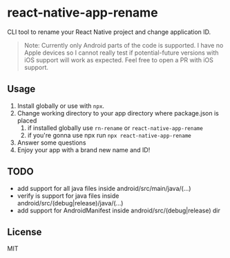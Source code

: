 # react-native-app-rename

CLI tool to rename your React Native project and change application ID.

> Note: Currently only Android parts of the code is supported. I have no Apple devices so I cannot really test if
potential-future versions with iOS support will work as expected. Feel free to open a PR with iOS support.

## Usage

1) Install globally or use with `npx`.
2) Change working directory to your app directory where package.json is placed
    1) if installed globally use `rn-rename` or `react-native-app-rename`
    2) if you're gonna use npx run `npx react-native-app-rename`
4) Answer some questions
5) Enjoy your app with a brand new name and ID!

## TODO

- add support for all java files inside android/src/main/java/(...)
- verify is support for java files inside android/src/(debug|release)/java/(...)
- add support for AndroidManifest inside android/src/(debug|release) dir

## License

MIT 
